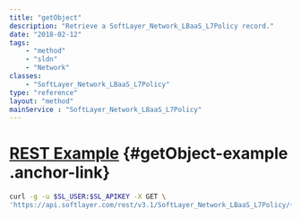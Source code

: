 ```yaml
---
title: "getObject"
description: "Retrieve a SoftLayer_Network_LBaaS_L7Policy record."
date: "2018-02-12"
tags:
    - "method"
    - "sldn"
    - "Network"
classes:
    - "SoftLayer_Network_LBaaS_L7Policy"
type: "reference"
layout: "method"
mainService : "SoftLayer_Network_LBaaS_L7Policy"
---
```


# [REST Example](#getObject-example) <a href="/article/rest/"><i class="fas fa-question"></i></a> {#getObject-example .anchor-link} 
```bash
curl -g -u $SL_USER:$SL_APIKEY -X GET \
'https://api.softlayer.com/rest/v3.1/SoftLayer_Network_LBaaS_L7Policy/{SoftLayer_Network_LBaaS_L7PolicyID}/getObject'
```
